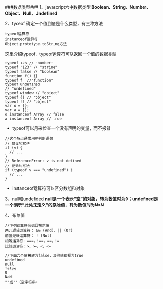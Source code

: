 ###数据类型###
1、javascript六中数据类型
**Boolean、String、Number、Object、Null、Undefined**

2、tyoeof
确定一个值到底是什么类型，有三种方法
```
typeof运算符
instanceof运算符
Object.prototype.toString方法
```

这里介绍typeof，typeof运算符可以返回一个值的数据类型

```
typeof 123 // "number"
typeof '123' // "string"
typeof false // "boolean"
function f() {}
typeof f  //"function"
typeof undefined
// "undefined"
typeof window // "object"
typeof {} // "object"
typeof [] // "object"
var o = {};
var a = [];
o instanceof Array // false
a instanceof Array // true
```

- typeof可以用来检查一个没有声明的变量，而不报错
```
//这个特点通常用在判断语句
// 错误的写法
if (v) {
  // ...
}
// ReferenceError: v is not defined
// 正确的写法
if (typeof v === "undefined") {
  // ...
}
```
- instanceof运算符可以区分数组和对象

3、null和undefided
 **null是一个表示“空”的对象，转为数值时为0；undefined是一个表示”此处无定义”的原始值，转为数值时为NaN**
 
 4、布尔值
 ```
 //下列运算符会返回布尔值
 两元逻辑运算符： && (And)，|| (Or)
前置逻辑运算符： ! (Not)
相等运算符：===，!==，==，!=
比较运算符：>，>=，<，<=
 ```
```
//下面六个值被转为false，其他值都视为true
undefined
null
false
0
NaN
""或''（空字符串）
```